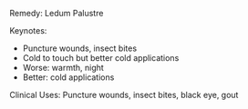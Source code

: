 Remedy: Ledum Palustre

Keynotes:
- Puncture wounds, insect bites
- Cold to touch but better cold applications
- Worse: warmth, night
- Better: cold applications

Clinical Uses: Puncture wounds, insect bites, black eye, gout